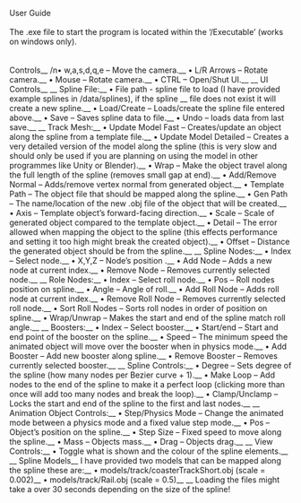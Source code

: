User Guide <br />
<br />
The .exe file to start the program is located within the ‘/Executable’ (works on windows only). <br />
<br />
<br />
Controls__
/n• w,a,s,d,q,e – Move the camera.__
• L/R Arrows – Rotate camera.__
• Mouse – Rotate camera.__
• CTRL – Open/Shut UI.__
__
UI Controls__
__
Spline File:__
• File path - spline file to load (I have provided example splines in /data/splines), if the spline __
file does not exist it will create a new spline.__
• Load/Create – Loads/create the spline file entered above.__
• Save – Saves spline data to file.__
• Undo – loads data from last save.__
__
Track Mesh:__
• Update Model Fast – Creates/update an object along the spline from a template file.__
• Update Model Detailed – Creates a very detailed version of the model along the spline (this is very slow and should only be used if you are planning on using the model in other programmes like Unity or Blender).__
• Wrap – Make the object travel along the full length of the spline (removes small gap at end).__
• Add/Remove Normal – Adds/remove vertex normal from generated object.__
• Template Path – The object file that should be mapped along the spline.__
• Gen Path – The name/location of the new .obj file of the object that will be created.__
• Axis – Template object’s forward-facing direction.__
• Scale – Scale of generated object compared to the template object.__
• Detail – The error allowed when mapping the object to the spline (this effects performance and setting it too high might break the created object).__
• Offset – Distance the generated object should be from the spline.__
__
Spline Nodes:__
• Index – Select node.__
• X,Y,Z – Node’s position .__
• Add Node – Adds a new node at current index.__
• Remove Node – Removes currently selected node.__
__
Role Nodes:__
• Index – Select roll node.__
• Pos – Roll nodes position on spline.__
• Angle – Angle of roll.__
• Add Roll Node – Adds roll node at current index.__
• Remove Roll Node – Removes currently selected roll node.__
• Sort Roll Nodes – Sorts roll nodes in order of position on spline.__
• Wrap/Unwrap – Makes the start and end of the spline match roll angle.__
__
Boosters:__
• Index – Select booster.__
• Start/end – Start and end point of the booster on the spline.__
• Speed – The minimum speed the animated object will move over the booster when in physics mode.__
• Add Booster – Add new booster along spline.__
• Remove Booster – Removes currently selected booster.__
__
Spline Controls:__
• Degree – Sets degree of the spline (how many nodes per Bezier curve + 1).__
• Make Loop – Add nodes to the end of the spline to make it a perfect loop (clicking more than once will add too many nodes and break the loop).__
• Clamp/Unclamp – Locks the start and end of the spline to the first and last nodes.__
__
Animation Object Controls:__
• Step/Physics Mode – Change the animated mode between a physics mode and a fixed value step mode.__
• Pos – Object’s position on the spline.__
• Step Size – Fixed speed to move along the spline.__
• Mass – Objects mass.__
• Drag – Objects drag.__
__
View Controls:__
• Toggle what is shown and the colour of the spline elements.__
__
Spline Models__
I have provided two models that can be mapped along the spline these are:__
• models/track/coasterTrackShort.obj (scale = 0.002)__
• models/track/Rail.obj (scale = 0.5)__
__
Loading the files might take a over 30 seconds depending on the size of the spline!
